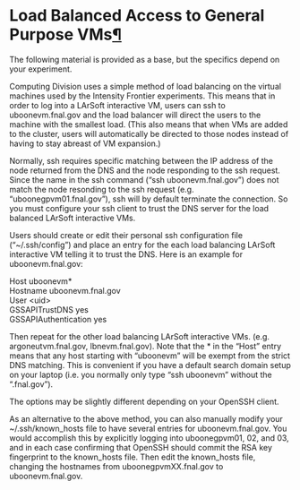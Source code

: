 Load Balanced Access to General Purpose VMs[¶](#Load-Balanced-Access-to-General-Purpose-VMs)
============================================================================================

The following material is provided as a base, but the specifics depend on your experiment.

Computing Division uses a simple method of load balancing on the virtual machines used by the Intensity Frontier experiments. This means that in order to log into a LArSoft interactive VM, users can ssh to uboonevm.fnal.gov and the load balancer will direct the users to the machine with the smallest load. (This also means that when VMs are added to the cluster, users will automatically be directed to those nodes instead of having to stay abreast of VM expansion.)

Normally, ssh requires specific matching between the IP address of the node returned from the DNS and the node responding to the ssh request. Since the name in the ssh command (“ssh uboonevm.fnal.gov”) does not match the node resonding to the ssh request (e.g. “uboonegpvm01.fnal.gov”), ssh will by default terminate the connection. So you must configure your ssh client to trust the DNS server for the load balanced LArSoft interactive VMs.

Users should create or edit their personal ssh configuration file (“\~/.ssh/config”) and place an entry for the each load balancing LArSoft interactive VM telling it to trust the DNS. Here is an example for uboonevm.fnal.gov:

Host uboonevm\*\
Hostname uboonevm.fnal.gov\
User \<uid\>\
GSSAPITrustDNS yes\
GSSAPIAuthentication yes

Then repeat for the other load balancing LArSoft interactive VMs. (e.g. argoneutvm.fnal.gov, lbnevm.fnal.gov). Note that the \* in the “Host” entry means that any host starting with “uboonevm” will be exempt from the strict DNS matching. This is convenient if you have a default search domain setup on your laptop (i.e. you normally only type “ssh uboonevm” without the “.fnal.gov”).

The options may be slightly different depending on your OpenSSH client.

As an alternative to the above method, you can also manually modify your \~/.ssh/known\_hosts file to have several entries for uboonevm.fnal.gov. You would accomplish this by explicitly logging into uboonegpvm01, 02, and 03, and in each case confirming that OpenSSH should commit the RSA key fingerprint to the known\_hosts file. Then edit the known\_hosts file, changing the hostnames from uboonegpvmXX.fnal.gov to uboonevm.fnal.gov.
